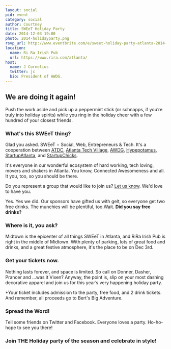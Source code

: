 ```yaml
---
layout: social
pid: event
category: social
author: Courtney
title: SWEeT Holiday Party
date: 2014-12-03 19:00
photo: 2014-holidayparty.png
rsvp_url: http://www.eventbrite.com/e/sweet-holiday-party-atlanta-2014-tickets-14150349075
location:
  name: Ri Ra Irish Pub
  url: https://www.rira.com/atlanta/
host:
  name: J Cornelius
  twitter: jc
  bio: President of AWDG.
---
```


## We are doing it again!

Push the work aside and pick up a peppermint stick (or schnapps, if you’re truly into holiday spirits) while you ring in the holiday cheer with a few hundred of your closest friends.

### What's this SWEeT thing?

Glad you asked. SWEeT = Social, Web, Entrepreneurs & Tech. It's a cooperation between [ATDC](http://atdc.org/), [Atlanta Tech Village](http://atlantatechvillage.com/), [AWDG](http://www.awdg.org), [Hypepotamus](http://www.hypepotamus.com/), [StartupAtlanta](http://startupatlanta.org/), and [StartupChicks](http://startupchicks.org/).

It's everyone in our wonderful ecosystem of hard working, tech loving, movers and shakers in Atlanta. You know, Connected Awesomeness and all. It you, too, so you should be there.

Do you represent a group that would like to join us? <a href="http://www.eventbrite.com/e/2014-sweet-holiday-party-partners-tickets-14165325871">Let us know</a>. We'd love to have you.

Yes. Yes we did. Our sponsors have gifted us with gelt, so everyone get two free drinks. The munchies will be plentiful, too.Wait. <b>Did you say free drinks?</b>

### Where is it, you ask?

Midtown is the epicenter of all things SWEeT in Atlanta, and RiRa Irish Pub is right in the middle of Midtown. With plenty of parking, lots of great food and drinks, and a great festive atmosphere, it's the place to be on Dec 3rd.

### Get your tickets now.

Nothing lasts forever, and space is limited. So call on Donner, Dasher, Prancer and …was it Vixen? Anyway, the point is, slip on your most dashing decorative apparel and join us for this year’s very happening holiday party.

*Your ticket includes admission to the party, free food, and 2 drink tickets. And remember, all proceeds go to Bert's Big Adventure.</i>

### Spread the Word!

Tell some friends on Twitter and Facebook. Everyone loves a party. Ho-ho-hope to see you there!

### Join THE Holiday party of the season and celebrate in style!